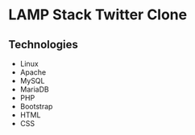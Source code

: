 # LAMP Stack Twitter Clone

## Technologies
* Linux
* Apache
* MySQL
* MariaDB
* PHP
* Bootstrap
* HTML
* CSS